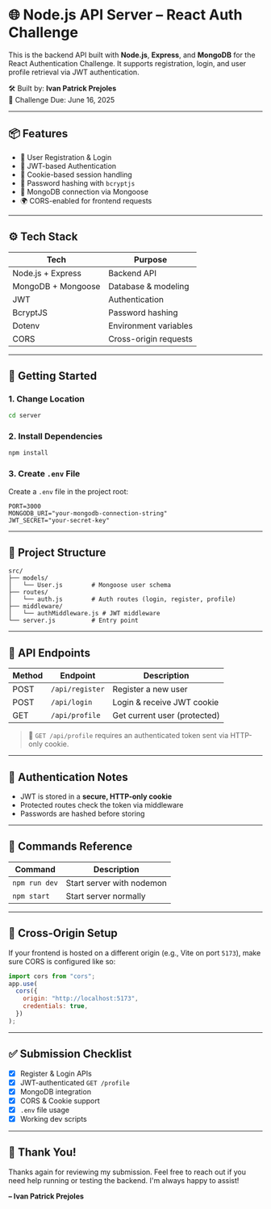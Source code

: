 # 🌐 Node.js API Server – React Auth Challenge

This is the backend API built with **Node.js**, **Express**, and **MongoDB** for the React Authentication Challenge. It supports registration, login, and user profile retrieval via JWT authentication.

🛠️ Built by: **Ivan Patrick Prejoles**  
📅 Challenge Due: June 16, 2025  

---

## 📦 Features

- 🔐 User Registration & Login
- 🧾 JWT-based Authentication
- 🍪 Cookie-based session handling
- 🔐 Password hashing with `bcryptjs`
- 📡 MongoDB connection via Mongoose
- 🌍 CORS-enabled for frontend requests

---

## ⚙️ Tech Stack

| Tech              | Purpose                  |
|------------------|--------------------------|
| Node.js + Express| Backend API              |
| MongoDB + Mongoose| Database & modeling     |
| JWT              | Authentication           |
| BcryptJS         | Password hashing         |
| Dotenv           | Environment variables    |
| CORS             | Cross-origin requests    |

---

## 🚀 Getting Started


### 1. Change Location

```bash
cd server
```

### 2. Install Dependencies

```bash
npm install
```

### 3. Create `.env` File

Create a `.env` file in the project root:

```env
PORT=3000
MONGODB_URI="your-mongodb-connection-string"
JWT_SECRET="your-secret-key"
```

---

## 📂 Project Structure

```
src/
├── models/
│   └── User.js        # Mongoose user schema
├── routes/
│   └── auth.js        # Auth routes (login, register, profile)
├── middleware/
│   └── authMiddleware.js # JWT middleware
└── server.js          # Entry point
```

---

## 🧪 API Endpoints

| Method | Endpoint     | Description                    |
|--------|--------------|--------------------------------|
| POST   | `/api/register` | Register a new user          |
| POST   | `/api/login`    | Login & receive JWT cookie   |
| GET    | `/api/profile`       | Get current user (protected) |

> 🔐 `GET /api/profile` requires an authenticated token sent via HTTP-only cookie.

---

## 🍪 Authentication Notes

- JWT is stored in a **secure, HTTP-only cookie**
- Protected routes check the token via middleware
- Passwords are hashed before storing

---

## 📜 Commands Reference

| Command        | Description               |
|----------------|---------------------------|
| `npm run dev`  | Start server with nodemon |
| `npm start`    | Start server normally     |

---

## 🔗 Cross-Origin Setup

If your frontend is hosted on a different origin (e.g., Vite on port `5173`), make sure CORS is configured like so:

```js
import cors from "cors";
app.use(
  cors({
    origin: "http://localhost:5173",
    credentials: true,
  })
);
```

---

## ✅ Submission Checklist

- [x] Register & Login APIs
- [x] JWT-authenticated `GET /profile`
- [x] MongoDB integration
- [x] CORS & Cookie support
- [x] `.env` file usage
- [x] Working dev scripts

---

## 🙏 Thank You!

Thanks again for reviewing my submission. Feel free to reach out if you need help running or testing the backend. I'm always happy to assist!

**– Ivan Patrick Prejoles**
